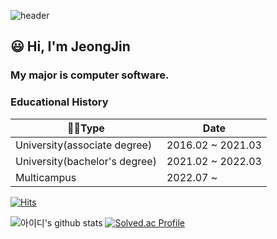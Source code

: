 ![header](https://capsule-render.vercel.app/api?type=waving&color=auto&height=300&section=header&text=JJ's%20Welcome!&fontSize=90)
## 😃 Hi, I'm JeongJin
### My major is computer software.  

### Educational History
| 👨‍🎓Type                          | Date              |
| ----------------------------- | ----------------- |
| University(associate degree)  | 2016.02 ~ 2021.03 |
| University(bachelor's degree) | 2021.02 ~ 2022.03 |
| Multicampus                   | 2022.07 ~         |

[![Hits](https://hits.seeyoufarm.com/api/count/incr/badge.svg?url=https%3A%2F%2Fgithub.com%2FJeongJinGan%2Fhit-counter&count_bg=%2379C83D&title_bg=%23555555&icon=&icon_color=%23E7E7E7&title=hits&edge_flat=false)](https://hits.seeyoufarm.com)

![아이디's github stats](https://github-readme-stats.vercel.app/api?username=JeongJinGan&show_icons=true)
[![Solved.ac Profile](http://mazassumnida.wtf/api/v2/generate_badge?boj=rkswjdwls)](https://solved.ac/rkswjdwls/)
                   
